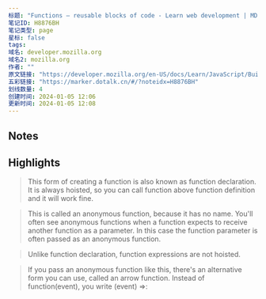 ```yaml
---
标题: "Functions — reusable blocks of code - Learn web development | MDN"
笔记ID: H8876BH
笔记类型: page
星标: false
tags: 
域名: developer.mozilla.org
域名2: mozilla.org
作者: ""
原文链接: "https://developer.mozilla.org/en-US/docs/Learn/JavaScript/Building_blocks/Functions"
五彩链接: "https://marker.dotalk.cn/#/?noteidx=H8876BH"
划线数量: 4
创建时间: 2024-01-05 12:06
更新时间: 2024-01-05 12:08
---
```


## Notes


## Highlights
> This form of creating a function is also known as function declaration. It is always hoisted, so you can call function above function definition and it will work fine.

> This is called an anonymous function, because it has no name. You'll often see anonymous functions when a function expects to receive another function as a parameter. In this case the function parameter is often passed as an anonymous function.

> Unlike function declaration, function expressions are not hoisted.

> If you pass an anonymous function like this, there's an alternative form you can use, called an arrow function. Instead of function(event), you write (event) =>:

